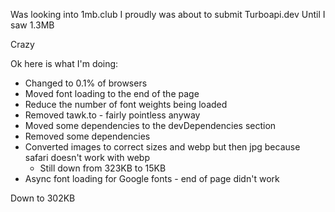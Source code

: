 Was looking into 1mb.club
I proudly was about to submit Turboapi.dev
Until I saw
1.3MB

Crazy

Ok here is what I'm doing:

* Changed to 0.1% of browsers
* Moved font loading to the end of the page
* Reduce the number of font weights being loaded
* Removed tawk.to - fairly pointless anyway
* Moved some dependencies to the devDependencies section
* Removed some dependencies
* Converted images to correct sizes and webp but then jpg because safari doesn't work with webp
    * Still down from 323KB to 15KB
* Async font loading for Google fonts - end of page didn't work

Down to 302KB

